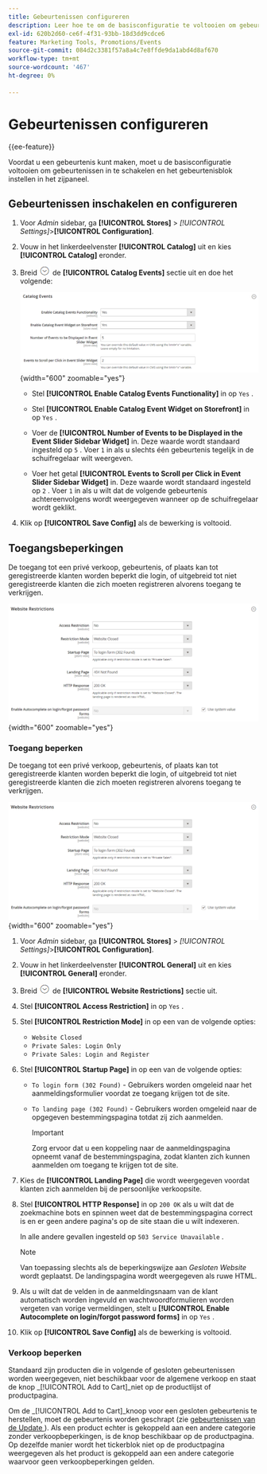 ```yaml
---
title: Gebeurtenissen configureren
description: Leer hoe te om de basisconfiguratie te voltooien om gebeurtenissen toe te laten en opstelling het gebeurtenisblok in de storefront sidebar.
exl-id: 620b2d60-ce6f-4f31-93bb-18d3dd9cdce6
feature: Marketing Tools, Promotions/Events
source-git-commit: 084d2c3381f57a8a4c7e8ffde9da1abd4d8af670
workflow-type: tm+mt
source-wordcount: '467'
ht-degree: 0%

---
```


# Gebeurtenissen configureren

{{ee-feature}}

Voordat u een gebeurtenis kunt maken, moet u de basisconfiguratie voltooien om gebeurtenissen in te schakelen en het gebeurtenisblok instellen in het zijpaneel.

## Gebeurtenissen inschakelen en configureren

1. Voor _Admin_ sidebar, ga **[!UICONTROL Stores]** > _[!UICONTROL Settings]_>**[!UICONTROL Configuration]**.

1. Vouw in het linkerdeelvenster **[!UICONTROL Catalog]** uit en kies **[!UICONTROL Catalog]** eronder.

1. Breid ![ selecteur van de Uitbreiding ](../assets/icon-display-expand.png) de **[!UICONTROL Catalog Events]** sectie uit en doe het volgende:

   ![ configuratie van de Catalogus - catalogusgebeurtenissen ](../configuration-reference/catalog/assets/catalog-events.png){width="600" zoomable="yes"}

   - Stel **[!UICONTROL Enable Catalog Events Functionality]** in op `Yes` .

   - Stel **[!UICONTROL Enable Catalog Event Widget on Storefront]** in op `Yes` .

   - Voer de **[!UICONTROL Number of Events to be Displayed in the Event Slider Sidebar Widget]** in. Deze waarde wordt standaard ingesteld op `5` . Voer `1` in als u slechts één gebeurtenis tegelijk in de schuifregelaar wilt weergeven.

   - Voer het getal **[!UICONTROL Events to Scroll per Click in Event Slider Sidebar Widget]** in. Deze waarde wordt standaard ingesteld op `2` . Voer `1` in als u wilt dat de volgende gebeurtenis achtereenvolgens wordt weergegeven wanneer op de schuifregelaar wordt geklikt.

1. Klik op **[!UICONTROL Save Config]** als de bewerking is voltooid.

## Toegangsbeperkingen

De toegang tot een privé verkoop, gebeurtenis, of plaats kan tot geregistreerde klanten worden beperkt die login, of uitgebreid tot niet geregistreerde klanten die zich moeten registreren alvorens toegang te verkrijgen.

![ Algemene configuratie - websitebeperkingen ](../configuration-reference/general/assets/general-website-restrictions.png){width="600" zoomable="yes"}

### Toegang beperken

De toegang tot een privé verkoop, gebeurtenis, of plaats kan tot geregistreerde klanten worden beperkt die login, of uitgebreid tot niet geregistreerde klanten die zich moeten registreren alvorens toegang te verkrijgen.

![ Algemene configuratie - websitebeperkingen ](../configuration-reference/general/assets/general-website-restrictions.png){width="600" zoomable="yes"}

1. Voor _Admin_ sidebar, ga **[!UICONTROL Stores]** > _[!UICONTROL Settings]_>**[!UICONTROL Configuration]**.

1. Vouw in het linkerdeelvenster **[!UICONTROL General]** uit en kies **[!UICONTROL General]** eronder.

1. Breid ![ selecteur van de Uitbreiding ](../assets/icon-display-expand.png) de **[!UICONTROL Website Restrictions]** sectie uit.

1. Stel **[!UICONTROL Access Restriction]** in op `Yes` .

1. Stel **[!UICONTROL Restriction Mode]** in op een van de volgende opties:

   - `Website Closed`
   - `Private Sales: Login Only`
   - `Private Sales: Login and Register`

1. Stel **[!UICONTROL Startup Page]** in op een van de volgende opties:

   - `To login form (302 Found)` - Gebruikers worden omgeleid naar het aanmeldingsformulier voordat ze toegang krijgen tot de site.

   - `To landing page (302 Found)` - Gebruikers worden omgeleid naar de opgegeven bestemmingspagina totdat zij zich aanmelden.

     >[!IMPORTANT]
     >
     >Zorg ervoor dat u een koppeling naar de aanmeldingspagina opneemt vanaf de bestemmingspagina, zodat klanten zich kunnen aanmelden om toegang te krijgen tot de site.

1. Kies de **[!UICONTROL Landing Page]** die wordt weergegeven voordat klanten zich aanmelden bij de persoonlijke verkoopsite.

1. Stel **[!UICONTROL HTTP Response]** in op `200 OK` als u wilt dat de zoekmachine bots en spinnen weet dat de bestemmingspagina correct is en er geen andere pagina&#39;s op de site staan die u wilt indexeren.

   In alle andere gevallen ingesteld op `503 Service Unavailable` .

   >[!NOTE]
   >
   >Van toepassing slechts als de beperkingswijze aan _Gesloten Website_ wordt geplaatst. De landingspagina wordt weergegeven als ruwe HTML.

1. Als u wilt dat de velden in de aanmeldingsnaam van de klant automatisch worden ingevuld en wachtwoordformulieren worden vergeten van vorige vermeldingen, stelt u **[!UICONTROL Enable Autocomplete on login/forgot password forms]** in op `Yes` .

1. Klik op **[!UICONTROL Save Config]** als de bewerking is voltooid.

### Verkoop beperken

Standaard zijn producten die in volgende of gesloten gebeurtenissen worden weergegeven, niet beschikbaar voor de algemene verkoop en staat de knop _[!UICONTROL Add to Cart]_niet op de productlijst of productpagina.

Om de _[!UICONTROL Add to Cart]_knoop voor een gesloten gebeurtenis te herstellen, moet de gebeurtenis worden geschrapt (zie [ gebeurtenissen van de Update ](event-create.md#update-events)). Als een product echter is gekoppeld aan een andere categorie zonder verkoopbeperkingen, is de knop beschikbaar op de productpagina. Op dezelfde manier wordt het tickerblok niet op de productpagina weergegeven als het product is gekoppeld aan een andere categorie waarvoor geen verkoopbeperkingen gelden.
